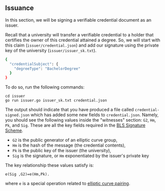 ## Issuance

In this section, we will be signing a verifiable credential document as an issuer.  

Recall that a university will transfer a verifiable credential to a holder that certifies the owner of this credential attained a degree.  So, we will start with this claim (`issuer/credential.json`) and add our signature using the private key of the university (`issuer/issuer_sk.txt`).
```bash
{
  "credentialSubject": {
    "degreeType": "BachelorDegree"
  }
}
```

To do so, run the following commands:
```
cd issuer
go run issuer.go issuer_sk.txt credential.json
```
The output should indicate that you have produced a file called `credential-signed.json` which has added some new fields to `credential.json`. Namely, you should see the following values inside the "witnesses" section: `G2`, `Hm`, `Pk`, and `Sig`.  These are all the key fields required in the [BLS Signature Scheme](https://en.wikipedia.org/wiki/BLS_digital_signature).

* `G2` is the public generator of an elliptic curve group,
* `Hm` is the hash of the message (the credential contents),
* `Pk` is the public key of the issuer (the university),
* `Sig` is the signature, or `Hm` exponentiated by the issuer's private key

The key relationship these values satisfy is:
```
e(Sig ,G2)=e(Hm,Pk). 
```
where `e` is a special operation related to [elliptic curve pairing](https://medium.com/@VitalikButerin/exploring-elliptic-curve-pairings-c73c1864e627).  
